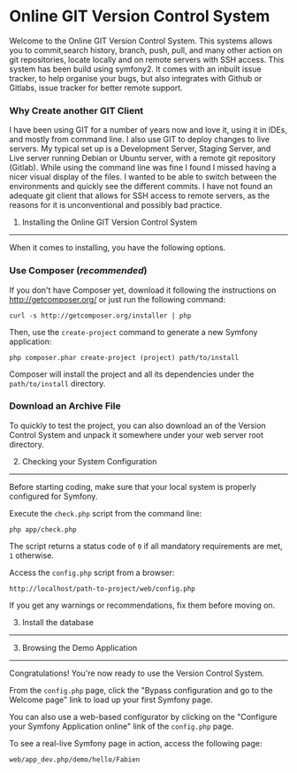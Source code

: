Online GIT Version Control System
========================

Welcome to the Online GIT Version Control System. This systems allows you to commit,search history,
branch, push, pull, and many other action on git repositories, locate locally and on remote servers with 
SSH access. This system has been build using symfony2. It comes with an inbuilt issue tracker, to help organise your bugs, but also integrates with
Github or Gitlabs, issue tracker for better remote support.


### Why Create another GIT Client
I have been using GIT for a number of years now and love it, using it in IDEs, and mostly from command line.
I also use GIT to deploy changes to live servers. My typical set up is a Development Server, Staging Server, and
Live server running Debian or Ubuntu server, with a remote git repository (Gitlab). While using the command line was 
fine I found I missed having a nicer visual display of the files. I wanted to be able to switch between the environments 
and quickly see the different commits. I have not found an adequate git client that allows for SSH access to remote servers,
as the reasons for it is unconventional and possibly bad practice.      


1) Installing the Online GIT Version Control System
----------------------------------

When it comes to installing, you have the
following options.

### Use Composer (*recommended*)

If you don't have Composer yet, download it following the instructions on
http://getcomposer.org/ or just run the following command:

    curl -s http://getcomposer.org/installer | php

Then, use the `create-project` command to generate a new Symfony application:

    php composer.phar create-project (project) path/to/install

Composer will install the project and all its dependencies under the
`path/to/install` directory.

### Download an Archive File

To quickly to test the project, you can also download an of the Version Control
System and unpack it somewhere under your web server root directory.


2) Checking your System Configuration
-------------------------------------

Before starting coding, make sure that your local system is properly
configured for Symfony.

Execute the `check.php` script from the command line:

    php app/check.php

The script returns a status code of `0` if all mandatory requirements are met,
`1` otherwise.

Access the `config.php` script from a browser:

    http://localhost/path-to-project/web/config.php

If you get any warnings or recommendations, fix them before moving on.

3) Install the database
--------------------------------

3) Browsing the Demo Application
--------------------------------

Congratulations! You're now ready to use the Version Control System.

From the `config.php` page, click the "Bypass configuration and go to the
Welcome page" link to load up your first Symfony page.

You can also use a web-based configurator by clicking on the "Configure your
Symfony Application online" link of the `config.php` page.

To see a real-live Symfony page in action, access the following page:

    web/app_dev.php/demo/hello/Fabien



